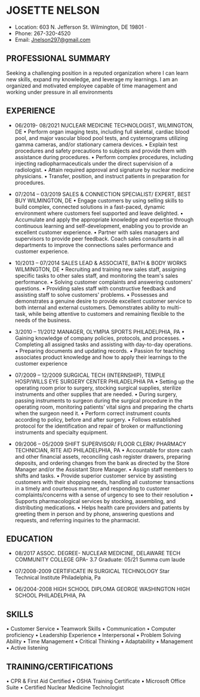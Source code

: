 # JOSETTE NELSON
* Location: 603 N. Jefferson St. Wilmington, DE 19801 · 
* Phone: 267-320-4520
* Email: Jnelson297@gmail.com

## PROFESSIONAL SUMMARY
Seeking a challenging position in a reputed organization where I can learn new skills,
expand my knowledge, and leverage my learnings. I am an organized and motivated employee capable of time management and working under pressure in all environments

## EXPERIENCE
* 06/2019- 08/2021
NUCLEAR MEDICINE TECHNOLOGIST, WILMINGTON, DE
• Perform organ imaging tests, including full skeletal, cardiac blood pool, and major vascular blood pool tests, and cysternograms utilizing gamma cameras, and/or stationary camera devices.
• Explain test procedures and safety precautions to subjects and provide them with assistance during procedures.
• Perform complex procedures, including injecting radiopharmaceuticals under the direct supervision of a radiologist.
• Attain required approval and signature by nuclear medicine physicians.
• Transfer, position, and instruct patients in preparation for procedures.

* 07/2014 – 03/2019
SALES & CONNECTION SPECIALIST/ EXPERT, BEST BUY WILMINGTON, DE
• Engage customers by using selling skills to build complex, connected solutions in a fast-paced, dynamic environment where customers feel supported and leave delighted.
• Accumulate and apply the appropriate knowledge and expertise through continuous learning and self-development, enabling you to provide an excellent customer experience.
• Partner with sales managers and supervisors to provide peer feedback. Coach sales consultants in all departments to improve the connections sales performance and customer experience.

* 10/2013 – 07/2014
SALES LEAD & ASSOCIATE, BATH & BODY WORKS WILMINGTON, DE
• Recruiting and training new sales staff, assigning specific tasks to other sales staff, and monitoring the team's sales performance.
• Solving customer complaints and answering customers' questions.
• Providing sales staff with constructive feedback and assisting staff to solve customers' problems.
• Possesses and demonstrates a genuine desire to provide excellent customer service to both internal and external customers. Demonstrates ability to multi- task, while being attentive to customers and remaining flexible to the needs of the business.

* 3/2010 – 11/2012
MANAGER, OLYMPIA SPORTS PHILADELPHIA, PA
• Gaining knowledge of company policies, protocols, and processes.
• Completing all assigned tasks and assisting with day-to-day operations.
• Preparing documents and updating records.
• Passion for teaching associates product knowledge and how to apply their
learnings to the customer experience

* 07/2009 – 12/2009
SURGICAL TECH (INTERNSHIP), TEMPLE HOSP/WILLS EYE SURGERY CENTER PHILADELPHIA PA
• Setting up the operating room prior to surgery, stocking surgical supplies, sterilize instruments and other supplies that are needed.
• During surgery, passing instruments to surgeon during the surgical procedure in the operating room, monitoring patients’ vital signs and preparing the charts when the surgeon need it.
• Perform correct instrument counts according to policy, before and after surgery.
• Follows established protocol for the identification and repair of broken or
malfunctioning instruments and specialty equipment.

* 09/2006 – 05/2009
SHIFT SUPERVISOR/ FLOOR CLERK/ PHARMACY TECHNICIAN, RITE AID PHILADELPHIA, PA
• Accountable for store cash and other financial assets, reconciling cash register drawers, preparing deposits, and ordering changes from the bank as directed by the Store Manager and/or the Assistant Store Manager.
• Assign staff members to shifts and tasks.
• Provide superior customer service by assisting customers with their shopping
needs, handling all customer transactions in a timely and courteous manner, and responding to customer complaints/concerns with a sense of urgency to see to their resolution
• Supports pharmacological services by stocking, assembling, and distributing medications. 
 • Helps health care providers and patients by greeting them in person and by phone, answering questions and requests, and referring inquiries to the pharmacist.

## EDUCATION
* 08/2017
ASSOC. DEGREE- NUCLEAR MEDICINE, DELAWARE TECH COMMUNITY
COLLEGE
GPA- 3.7
Graduate: 05/21 Summa cum laude

* 07/2008-2009
CERTIFICATE IN SURGICAL TECHNOLOGY
   Star Technical Institute Philadelphia, Pa

* 06/2004-2008
HIGH SCHOOL DIPLOMA
GEORGE WASHINGTON HIGH SCHOOL PHILADELPHIA, PA

## SKILLS
• Customer Service
• Teamwork Skills
• Communication
• Computer proficiency
• Leadership Experience
• Interpersonal
• Problem Solving Ability
• Time Management
• Critical Thinking
• Adaptability
• Management
• Active listening
 
 ## TRAINING/CERTIFICATIONS
• CPR & First Aid Certified
• OSHA Training Certificate
• Microsoft Office Suite
• Certified Nuclear Medicine Technologist